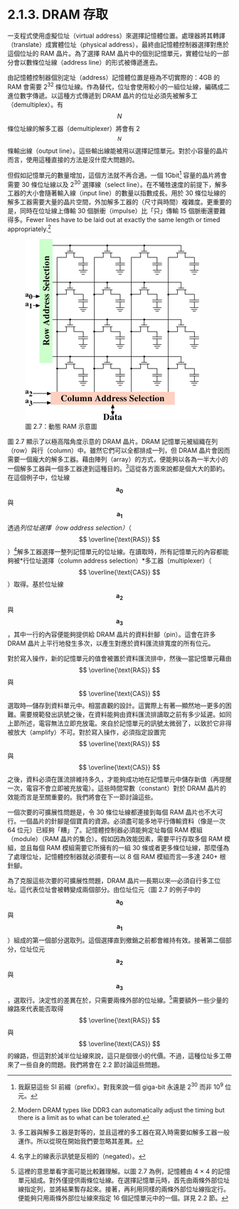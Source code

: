 # 2.1.3. DRAM 存取

一支程式使用虛擬位址（virtual address）來選擇記憶體位置。處理器將其轉譯（translate）成實體位址（physical address），最終由記憶體控制器選擇對應於這個位址的 RAM 晶片。為了選擇 RAM 晶片中的個別記憶單元，實體位址的一部分會以數條位址線（address line）的形式被傳遞進去。

由記憶體控制器個別定址（address）記憶體位置是極為不切實際的：4GB 的 RAM 會需要 2<sup>32</sup> 條位址線。作為替代，位址會使用較小的一組位址線，編碼成二進位數字傳遞。以這種方式傳遞到 DRAM 晶片的位址必須先被解多工（demultiplex）。有 $$ N $$ 條位址線的解多工器（demultiplexer）將會有 2<sup>$$ N $$</sup> 條輸出線（output line）。這些輸出線能被用以選擇記憶單元。對於小容量的晶片而言，使用這種直接的方法是沒什麼大問題的。

但假如記憶單元的數量增加，這個方法就不再合適。一個 1Gbit[^6] 容量的晶片將會需要 30 條位址線以及 2<sup>30</sup> 選擇線（select line）。在不犧牲速度的前提下，解多工器的大小會隨著輸入線（input line）的數量以指數成長。用於 30 條位址線的解多工器需要大量的晶片空間，外加解多工器的（尺寸與時間）複雜度。更重要的是，同時在位址線上傳輸 30 個脈衝（impulse）比「只」傳輸 15 個脈衝還要難得多。Fewer lines have to be laid out at exactly the same length or timed appropriately.[^7]

<figure>
  <img src="../../assets/figure-2.7.png" alt="圖 2.7：動態 RAM 示意圖">
  <figcaption>圖 2.7：動態 RAM 示意圖</figcaption>
</figure>

圖 2.7 顯示了以極高階角度示意的 DRAM 晶片。DRAM 記憶單元被組織在列（row）與行（column）中。雖然它們可以全都排成一列，但 DRAM 晶片會因而需要一個龐大的解多工器。藉由陣列（array）的方式，便能夠以各為一半大小的一個解多工器與一個多工器達到這種目的。[^8]這從各方面來說都是個大大的節約。在這個例子中，位址線 $$ \mathbf{a_{0}} $$ 與 $$ \mathbf{a_{1}} $$ 透過*列位址選擇（row address selection）*（$$ \overline{\text{RAS}} $$）[^9]解多工器選擇一整列記憶單元的位址線。在讀取時，所有記憶單元的內容都能夠被*行位址選擇（column address selection）*多工器（multiplexer）（$$ \overline{\text{CAS}} $$）取得。基於位址線 $$ \mathbf{a_{2}} $$ 與 $$ \mathbf{a_{3}} $$，其中一行的內容便能夠提供給 DRAM 晶片的資料針腳（pin）。這會在許多 DRAM 晶片上平行地發生多次，以產生對應於資料匯流排寬度的所有位元。

對於寫入操作，新的記憶單元的值會被置於資料匯流排中，然後––當記憶單元藉由 $$ \overline{\text{RAS}} $$ 與 $$ \overline{\text{CAS}} $$ 選取時––儲存到資料單元中。相當直觀的設計。這實際上有著––顯然地––更多的困難。需要規範發出訊號之後，在資料能夠由資料匯流排讀取之前有多少延遲。如同上節所述，電容無法立即充放電。來自於記憶單元的訊號太微弱了，以致於它非得被放大（amplify）不可。對於寫入操作，必須指定設置完 $$ \overline{\text{RAS}} $$ 與 $$ \overline{\text{CAS}} $$ 之後，資料必須在匯流排維持多久，才能夠成功地在記憶單元中儲存新值（再提醒一次，電容不會立即被充放電）。這些時間常數（constant）對於 DRAM 晶片的效能而言是至關重要的。我們將會在下一節討論這些。

一個次要的可擴展性問題是，令 30 條位址線都連接到每個 RAM 晶片也不大可行。一個晶片的針腳是個寶貴的資源。必須盡可能多地平行傳輸資料（像是一次 64 位元）已經夠「糟」了。記憶體控制器必須能夠定址每個 RAM 模組（module）（RAM 晶片的集合）。假如因為效能因素，需要平行存取多個 RAM 模組，並且每個 RAM 模組需要它所擁有的一組 30 條或者更多條位址線，那麼僅為了處理位址，記憶體控制器就必須要有––以 8 個 RAM 模組而言––多達 240+ 根針腳。

為了克服這些次要的可擴展性問題，DRAM 晶片––長期以來––必須自行多工位址。這代表位址會被轉變成兩個部分。由位址位元（圖 2.7 的例子中的 $$ \mathbf{a_{0}} $$ 與 $$ \mathbf{a_{1}} $$）組成的第一個部分選取列。這個選擇直到撤銷之前都會維持有效。接著第二個部分，位址位元 $$ \mathbf{a_{2}} $$ 與 $$ \mathbf{a_{3}} $$，選取行。決定性的差異在於，只需要兩條外部的位址線。[^譯註]需要額外一些少量的線路來代表能否取得 $$ \overline{\text{RAS}} $$ 與 $$ \overline{\text{CAS}} $$ 的線路，但這對於減半位址線來說，這只是個很小的代價。不過，這種位址多工帶來了一些自身的問題。我們將會在 2.2 節討論這些問題。

[^6]: 我厭惡這些 SI 前綴（prefix）。對我來說一個 giga-bit 永遠是 2<sup>30</sup> 而非 10<sup>9</sup> 位元。

[^7]: Modern DRAM types like DDR3 can automatically adjust the timing but there is a limit as to what can be tolerated.

[^8]: 多工器與解多工器是對等的，並且這裡的多工器在寫入時需要如解多工器一般運作。所以從現在開始我們要忽略其差異。

[^9]: 名字上的線表示訊號是反相的（negated）。

[^譯註]: 這裡的意思單看字面可能比較難理解。以圖 2.7 為例，記憶體由 4 × 4 的記憶單元組成。對外僅提供兩條位址線。在選擇記憶單元時，首先由兩條外部位址線指定列，並將結果暫存起來。接著，再利用同樣的兩條外部位址線指定行。便能夠只用兩條外部位址線來指定 16 個記憶單元中的一個。詳見 2.2 節。


